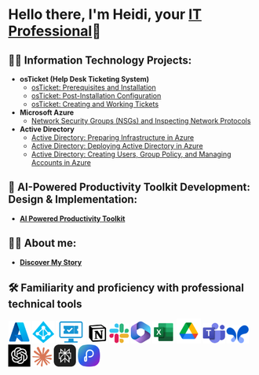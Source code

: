 <h1>Hello there, I'm Heidi, your <a href="https://www.linkedin.com/in/heidi-bolivar-349538327/">IT Professional</a>🚀</h1>

<h2>👨‍💻 Information Technology Projects:</h2>

- <b>osTicket (Help Desk Ticketing System)</b>
  - [osTicket: Prerequisites and Installation](https://github.com/HeidiBolivar/osticket-prereqs)
  - [osTicket: Post-Installation Configuration](https://github.com/HeidiBolivar/post-install-config)
  - [osTicket: Creating and Working Tickets](https://github.com/HeidiBolivar/ticket-lifecycle)
- <b>Microsoft Azure</b>
  - [Network Security Groups (NSGs) and Inspecting Network Protocols](https://github.com/HeidiBolivar/azure-network-protocols)
- <b>Active Directory</b>
  - [Active Directory: Preparing Infrastructure in Azure](https://github.com/HeidiBolivar/AD_Preparing_Active_Directory_In_Azure)
  - [Active Directory: Deploying Active Directory in Azure](https://github.com/HeidiBolivar/Active-Directory-Deploying-Active-Directory-in-Azure)
  - [Active Directory: Creating Users, Group Policy, and Managing Accounts in Azure](https://github.com/HeidiBolivar/AD_Creating_Users_Group_Policies_And_Managing_Accounts)



<h2>🤖 AI-Powered Productivity Toolkit Development: Design & Implementation:</h2> 

  - <b> [AI Powered Productivity Toolkit](https://github.com/HeidiBolivar/AI-Powered-Productivity-Toolkit) </b>


<h2>🙋‍♀️ About me:</h2> 

  - <b> [Discover My Story](https://github.com/HeidiBolivar/about-me) </b>


<h2>🛠️ Familiarity and proficiency with professional technical tools</h2>


  [<img width="45px" src="img/AzureLogo.png" />][Azure]
  [<img width="45px" src="img/ADLogo.png" />][AD]
  [<img width="60px" src="img/Ticketingsystem.png" />][TicketSys]
  [<img width="40px" src="img/notion-icon.png" />][Notion]
  [<img width="40px" src="img/Slackicon.png" />][Slack]
  [<img width="40px" src="img/Microsoftoffice.png" />][Office365]
  [<img width="45px" src="img/ExcelLogo.png" />][Excel]
  [<img width="50px" src="img/Driveicon.png" />][Drive]
  [<img width="45px" src="img/TeamsLogo.png" />][Teams]
  [<img width="45px" src="img/googleaistudioLogo.png" />][GAIstudio]
  [<img width="45px" src="img/ChatgptLogo.jpg" />][Chatgpt]
  [<img width="40px" src="img/claude-logo.png" />][Claude]
  [<img width="45px" src="img/Perplexity-logo.png" />][Perplexity]
  [<img width="45px" src="img/Presentations.aiLogo.png" />][Presentations.ai]
  
[Azure]: https://portal.azure.com/#home
[AD]: https://www.quest.com/solutions/active-directory/what-is-active-directory.aspx#:~:text=Active%20Directory%20(AD)%20is%20a,who's%20allowed%20to%20do%20what.
[TicketSys]: https://www.zendesk.com/blog/ticketing-system/
[Office365]: https://www.microsoft365.com/apps?home=1&auth=2
[Excel]: https://www.microsoft365.com/launch/Excel/?home=1
[Notion]: https://www.notion.com
[Drive]: https://drive.google.com/drive/u/0/home
[Meet]: https://meet.google.com/landing?authuser=0
[Teams]: https://www.microsoft.com/en-us/microsoft-teams/group-chat-software
[Slack]: https://slack.com/intl/es-co/
[Chatgpt]: https://chatgpt.com
[GAIstudio]: https://aistudio.google.com/prompts/new_chat
[Perplexity]: https://www.perplexity.ai
[Claude]: https://claude.ai
[Presentations.ai]: https://www.presentations.ai/

